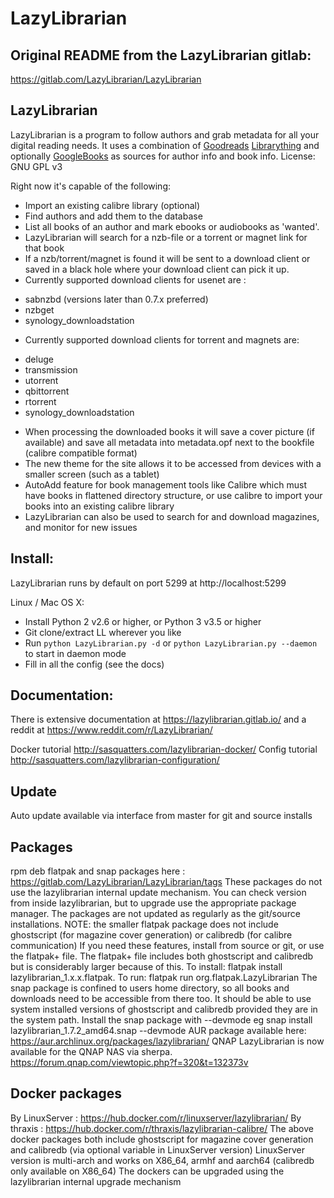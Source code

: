 # LazyLibrarian

## Original README from the LazyLibrarian gitlab:

https://gitlab.com/LazyLibrarian/LazyLibrarian

## LazyLibrarian
LazyLibrarian is a program to follow authors and grab metadata for all your digital reading needs.
It uses a combination of [Goodreads](https://www.goodreads.com/) [Librarything](https://www.librarything.com/) and optionally [GoogleBooks](https://www.googleapis.com/books/v1/) as sources for author info and book info. License: GNU GPL v3

Right now it's capable of the following:
* Import an existing calibre library (optional)
* Find authors and add them to the database
* List all books of an author and mark ebooks or audiobooks as 'wanted'.
* LazyLibrarian will search for a nzb-file or a torrent or magnet link for that book
* If a nzb/torrent/magnet is found it will be sent to a download client or saved in a black hole where your download client can pick it up.
* Currently supported download clients for usenet are :
- sabnzbd (versions later than 0.7.x preferred)
- nzbget
- synology_downloadstation
* Currently supported download clients for torrent and magnets are:
- deluge
- transmission
- utorrent
- qbittorrent
- rtorrent
- synology_downloadstation
* When processing the downloaded books it will save a cover picture (if available) and save all metadata into metadata.opf next to the bookfile (calibre compatible format)
* The new theme for the site allows it to be accessed from devices with a smaller screen (such as a tablet)
* AutoAdd feature for book management tools like Calibre which must have books in flattened directory structure, or use calibre to import your books into an existing calibre library
* LazyLibrarian can also be used to search for and download magazines, and monitor for new issues

## Install:
LazyLibrarian runs by default on port 5299 at http://localhost:5299

Linux / Mac OS X:

* Install Python 2 v2.6 or higher, or Python 3 v3.5 or higher
* Git clone/extract LL wherever you like
* Run `python LazyLibrarian.py -d` or `python LazyLibrarian.py --daemon` to start in daemon mode
* Fill in all the config (see the docs)


## Documentation:
There is extensive documentation at https://lazylibrarian.gitlab.io/
and a reddit at https://www.reddit.com/r/LazyLibrarian/

Docker tutorial  http://sasquatters.com/lazylibrarian-docker/
Config tutorial  http://sasquatters.com/lazylibrarian-configuration/

## Update
Auto update available via interface from master for git and source installs

## Packages
rpm deb flatpak and snap packages here : https://gitlab.com/LazyLibrarian/LazyLibrarian/tags
These packages do not use the lazylibrarian internal update mechanism.
You can check version from inside lazylibrarian, but to upgrade use the appropriate package manager.
The packages are not updated as regularly as the git/source installations.
NOTE: the smaller flatpak package does not include ghostscript (for magazine cover generation) or calibredb (for calibre communication)
If you need these features, install from source or git, or use the flatpak+ file.
The flatpak+ file includes both ghostscript and calibredb but is considerably larger because of this.
To install: flatpak install lazylibrarian_1.x.x.flatpak. To run: flatpak run org.flatpak.LazyLibrarian
The snap package is confined to users home directory, so all books and downloads need to be accessible from there too.
It should be able to use system installed versions of ghostscript and calibredb provided they are in the system path.
Install the snap package with --devmode eg snap install lazylibrarian_1.7.2_amd64.snap --devmode
AUR package available here: https://aur.archlinux.org/packages/lazylibrarian/
QNAP LazyLibrarian is now available for the QNAP NAS via sherpa. https://forum.qnap.com/viewtopic.php?f=320&t=132373v

## Docker packages
By LinuxServer : https://hub.docker.com/r/linuxserver/lazylibrarian/
By thraxis : https://hub.docker.com/r/thraxis/lazylibrarian-calibre/
The above docker packages both include ghostscript for magazine cover generation and calibredb (via optional variable in LinuxServer version)
LinuxServer version is multi-arch and works on X86_64, armhf and aarch64 (calibredb only available on X86_64)
The dockers can be upgraded using the lazylibrarian internal upgrade mechanism
